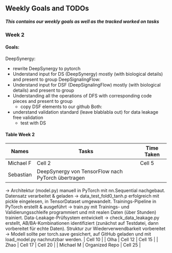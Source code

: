 ## Weekly Goals and TODOs

##### This contains our weekly goals as well as the tracked worked on tasks

### Week 2

#### Goals: 
DeepSynergy:
- rewrite DeepSynergy to pytorch
- Understand input for DS (DeepSynergy) mostly (with biological details) and present to group
DeepSignalingFlow:
- Understand input for DSF (DeepSignalingFlow) mostly (with biological details) and present to group
- Understanding all the operations of DFS with corresponding code pieces and present to group
  - copy DSF elements to our github
Both:
- understand validation standard (leave blablabla out) for data leakage free validation
  - test with DS

#### Table Week 2

| Names | Tasks | Time Taken |
|----------|----------|----------|
| Michael F   | Cell 2   | Cell 5   |
| Sebastian | DeepSynergy von TensorFlow nach PyTorch übertragen
→ Architektur (model.py) manuell in PyTorch mit nn.Sequential nachgebaut.
Datensatz verarbeitet & geladen
→ data_test_fold0_tanh.p erfolgreich mit pickle eingelesen, in TensorDataset umgewandelt.
Trainings-Pipeline in PyTorch erstellt & ausgeführt
→ train.py mit Trainings- und Validierungsschleife programmiert und mit realen Daten (über Stunden) trainiert.
Data-Leakage-Prüfsystem entwickelt
→ check_data_leakage.py erstellt, AB/BA-Kombinationen identifiziert (zunächst auf Testdatei, dann vorbereitet für echte Daten).
Struktur zur Wiederverwendbarkeit vorbereitet
→ Modell sollte per torch.save gesichert, auf GitHub geladen und mit load_model.py nachnutzbar werden.   |  Cell 10  |
| Olha | Cell 12  |  Cell 15  |
| Zhao  | Cell 17  |  Cell 20  |
| Michael M  | Organized Repo  | Cell 25  |

